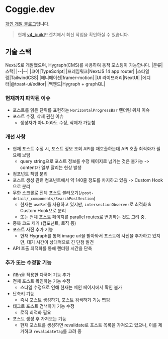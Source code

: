 # Coggie.dev
[개인 개발 블로그](https://coggie.dev/blog)입니다.
> 현재 [v4_build](https://github.com/coggiee/zentechie-blog/tree/v4-build)브랜치에서 최신 작업을 확인하실 수 있습니다.

## 기술 스택
NextJS로 개발했으며, Hygraph(CMS)를 사용하여 동적 포스팅이 가능합니다.
|분류|스택|
|--|--|
|코어|TypeScript|
|프레임워크|NextJS 14 app router|
|스타일링|TailwindCSS|
|애니메이션|framer-motion|
|UI 라이브러리|NextUI|
|에디터|@toast-ui/editor|
|백엔드|Hygraph + graphQL|

### 현재까지 파악된 이슈
- 포스트를 읽은 단위를 표현하는 `HorizontalProgressBar` 렌더링 위치 이슈
- 포스트 수정, 삭제 권한 이슈
  - 생성자가 아니더라도 수정, 삭제가 가능함
### 개선 사항
- 현재 포스트 수정 시, 포스트 정보 조회 API를 재호출하는데 API 호출 최적화가 필요해 보임
  - query string으로 포스트 정보를 수정 페이지로 넘기는 것은 불가능 -> content가 일부 잘리는 현상 발생
- 컴포넌트 책임 분리
- 포스트 생성 관련 컴포넌트에서 약 140줄 정도를 차지하고 있음 -> Custom Hook으로 분리
- 무한 스크롤로 전체 포스트 불러오기(`/post-detail/_components/SearchPostSection`)
  - 현재는 `useRef`를 사용하고 있지만, `intersectionObserver`로 최적화 & Custom Hook으로 분리
  - 또는 전체 포스트 페이지를 parallel routes로 변경하는 것도 고려 중.
- 중복 코드 제거 (컴포넌트, 로직 등)
- 포스트 사진 추가 기능
  - 현재 Hygraph를 통해 image url을 받아와서 포스트에 사진을 추가하고 있지만, 대기 시간이 상대적으로 긴 단점 발견
- API 호출 최적화를 통해 렌더링 시간을 단축

### 추가 또는 수정할 기능
- i18n을 적용한 다국어 기능 추가
- 전체 포스트 확인하는 기능 수정
  - 스타일 수정으로 인해 현재는 메인 페이지에서 확인 불가
- 단축키 기능
  - 즉시 포스트 생성하기, 포스트 검색하기 기능 맵핑
- 태그로 포스트 검색하기 기능 수정
  - 로직 최적화 필요
- 포스트 생성 후 가져오는 기능
  - 현재 포스트를 생성하면 revalidate로 포스트 목록을 가져오고 있으나, 이를 제거하고 `revalidateTag`를 고려 중
